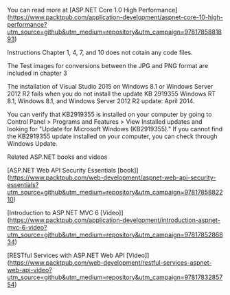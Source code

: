 You can read more at [ASP.NET Core 1.0 High Performance] (https://www.packtpub.com/application-development/aspnet-core-10-high-performance?utm_source=github&utm_medium=repository&utm_campaign=9781785881893)

Instructions
Chapter 1, 4, 7, and 10 does not cotain any code files.

The Test images for conversions between the JPG and PNG format are included in chapter 3 

The installation of Visual Studio 2015 on Windows 8.1 or Windows Server 2012 R2 fails when you do not install the update KB 2919355 Windows RT 8.1, Windows 8.1, and Windows Server 2012 R2 update: April 2014. 

You can verify that KB2919355 is installed on your computer by going to Control Panel > Programs and Features > View Installed updates and looking for "Update for Microsoft Windows (KB2919355)."
If you cannot find the KB2919355 update installed on your computer, you can check through Windows Update. 

Related ASP.NET books and videos

[ASP.NET Web API Security Essentials [book]]
(https://www.packtpub.com/web-development/aspnet-web-api-security-essentials?utm_source=github&utm_medium=repository&utm_campaign=9781785882210)


[Introduction to ASP.NET MVC 6 [Video]] (https://www.packtpub.com/application-development/introduction-aspnet-mvc-6-video?utm_source=github&utm_medium=repository&utm_campaign=9781785286834)


[RESTful Services with ASP.NET Web API [Video]]
(https://www.packtpub.com/web-development/restful-services-aspnet-web-api-video?utm_source=github&utm_medium=repository&utm_campaign=9781783285754)



